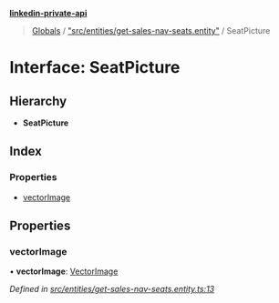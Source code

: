 **[linkedin-private-api](../README.md)**

> [Globals](../globals.md) / ["src/entities/get-sales-nav-seats.entity"](../modules/_src_entities_get_sales_nav_seats_entity_.md) / SeatPicture

# Interface: SeatPicture

## Hierarchy

* **SeatPicture**

## Index

### Properties

* [vectorImage](_src_entities_get_sales_nav_seats_entity_.seatpicture.md#vectorimage)

## Properties

### vectorImage

•  **vectorImage**: [VectorImage](_src_entities_get_sales_nav_seats_entity_.vectorimage.md)

*Defined in [src/entities/get-sales-nav-seats.entity.ts:13](https://github.com/cosiall/linkedin-private-api/blob/803c213/src/entities/get-sales-nav-seats.entity.ts#L13)*
